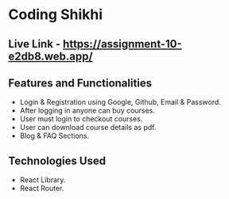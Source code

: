 # Coding Shikhi

## Live Link - https://assignment-10-e2db8.web.app/

## Features and Functionalities
- Login & Registration using Google, Github, Email & Password.
- After logging in anyone can buy courses. 
- User must login to checkout courses.
- User can download course details as pdf.
- Blog & FAQ Sections.


## Technologies Used 
- React Library.
- React Router.

